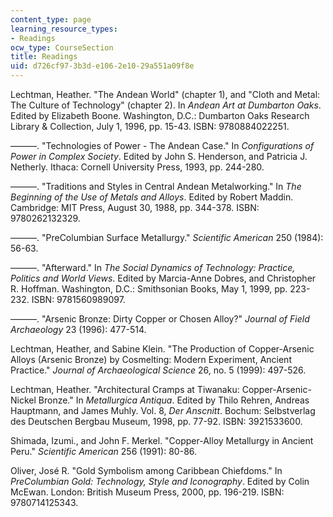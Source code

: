 ```yaml
---
content_type: page
learning_resource_types:
- Readings
ocw_type: CourseSection
title: Readings
uid: d726cf97-3b3d-e106-2e10-29a551a09f8e
---
```


Lechtman, Heather. "The Andean World" (chapter 1), and "Cloth and Metal: The Culture of Technology" (chapter 2). In _Andean Art at Dumbarton Oaks_. Edited by Elizabeth Boone. Washington, D.C.: Dumbarton Oaks Research Library & Collection, July 1, 1996, pp. 15-43. ISBN: 9780884022251.

———. "Technologies of Power - The Andean Case." In _Configurations of Power in Complex Society_. Edited by John S. Henderson, and Patricia J. Netherly. Ithaca: Cornell University Press, 1993, pp. 244-280.

———. "Traditions and Styles in Central Andean Metalworking." In _The Beginning of the Use of Metals and Alloys_. Edited by Robert Maddin. Cambridge: MIT Press, August 30, 1988, pp. 344-378. ISBN: 9780262132329.

———. "PreColumbian Surface Metallurgy." _Scientific American_ 250 (1984): 56-63.

———. "Afterward." In _The Social Dynamics of Technology: Practice, Politics and World Views_. Edited by Marcia-Anne Dobres, and Christopher R. Hoffman. Washington, D.C.: Smithsonian Books, May 1, 1999, pp. 223-232. ISBN: 9781560989097.

———. "Arsenic Bronze: Dirty Copper or Chosen Alloy?" _Journal of Field Archaeology_ 23 (1996): 477-514.

Lechtman, Heather, and Sabine Klein. "The Production of Copper-Arsenic Alloys (Arsenic Bronze) by Cosmelting: Modern Experiment, Ancient Practice." _Journal of Archaeological Science_ 26, no. 5 (1999): 497-526.

Lechtman, Heather. "Architectural Cramps at Tiwanaku: Copper-Arsenic-Nickel Bronze." In _Metallurgica Antiqua_. Edited by Thilo Rehren, Andreas Hauptmann, and James Muhly. Vol. 8, _Der Anscnitt_. Bochum: Selbstverlag des Deutschen Bergbau Museum, 1998, pp. 77-92. ISBN: 3921533600.

Shimada, Izumi., and John F. Merkel. "Copper-Alloy Metallurgy in Ancient Peru." _Scientific American_ 256 (1991): 80-86.

Oliver, José R. "Gold Symbolism among Caribbean Chiefdoms." In _PreColumbian Gold: Technology, Style and Iconography_. Edited by Colin McEwan. London: British Museum Press, 2000, pp. 196-219. ISBN: 9780714125343.
